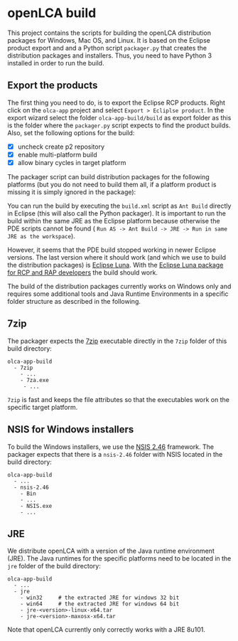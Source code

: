 # openLCA build
This project contains the scripts for building the openLCA distribution packages
for Windows, Mac OS, and Linux. It is based on the Eclipse product export and
and a Python script `packager.py` that creates the distribution packages and
installers. Thus, you need to have Python 3 installed in order to run the build.

## Export the products
The first thing you need to do, is to export the Eclipse RCP products. Right click
on the `olca-app` project and select `Export > Ecliplse product`. In the
export wizard select the folder `olca-app-build/build` as export folder as
this is the folder where the `packager.py` script expects to find the product
builds. Also, set the following options for the build:

* [x] uncheck create p2 repository
* [x] enable multi-platform build
* [x] allow binary cycles in target platform

The packager script can build distribution packages for the following platforms
(but you do not need to build them all, if a platform product is missing it is
simply ignored in the package):



You can run the build by executing the `build.xml`
script as `Ant Build` directly in Eclipse (this will also call the Python
packager). It is important to run the build within the same JRE as the Eclipse
platform because otherwise the PDE scripts cannot be found (
`Run AS -> Ant Build -> JRE -> Run in same JRE as the workspace`).

However, it seems that the PDE build stopped working in newer Eclipse versions.
The last version where it should work (and which we use to build the
distribution packages) is [Eclipse Luna](https://www.eclipse.org/luna/). With
the [Eclipse Luna package for RCP and RAP developers](https://www.eclipse.org/downloads/packages/release/luna/sr2)
the build should work.

The build of the distribution packages currently works on Windows only and
requires some additional tools and Java Runtime Environments in a specific
folder structure as described in the following.

## 7zip
The packager expects the [7zip](http://www.7-zip.org/) executable directly in
the `7zip` folder of this build directory:

```
olca-app-build
  - 7zip
    - ...
    - 7za.exe
     - ...
```

`7zip` is fast and keeps the file attributes so that the executables work on
the specific target platform.


## NSIS for Windows installers
To build the Windows installers, we use the
[NSIS 2.46](http://nsis.sourceforge.net) framework. The packager expects that
there is a `nsis-2.46` folder with NSIS located in the build directory:

```
olca-app-build
  - ...
  - nsis-2.46
    - Bin
    - ...
    - NSIS.exe
    - ...
```

## JRE
We distribute openLCA with a version of the Java runtime environment (JRE). The
Java runtimes for the specific platforms need to be located in the `jre` folder
of the build directory:

```
olca-app-build
  - ...
  - jre
    - win32     # the extracted JRE for windows 32 bit
    - win64     # the extracted JRE for windows 64 bit
    - jre-<version>-linux-x64.tar
    - jre-<version>-maxosx-x64.tar
```

Note that openLCA currently only correctly works with a JRE 8u101.
